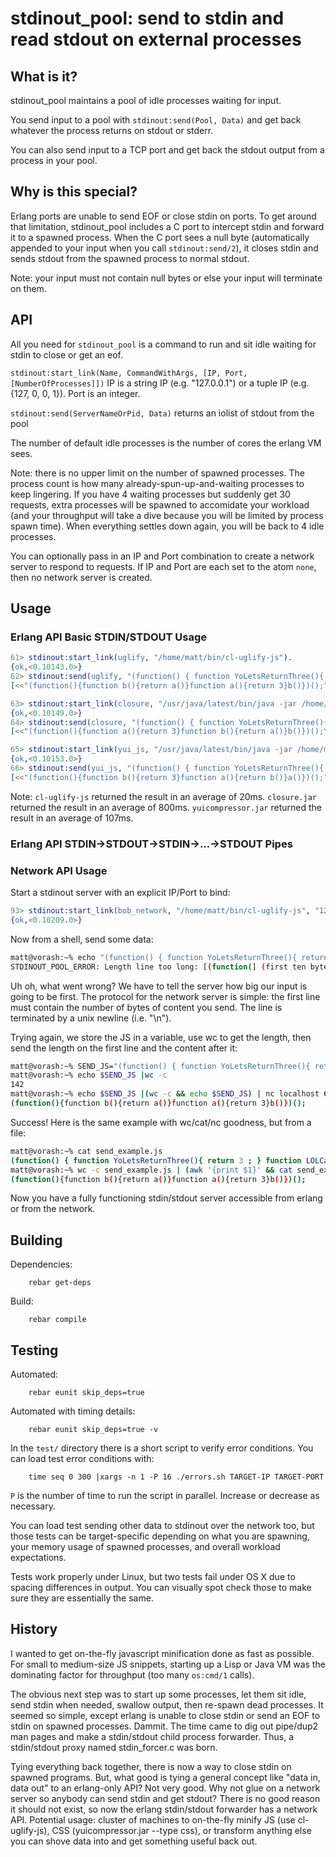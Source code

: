stdinout_pool: send to stdin and read stdout on external processes
==================================================================

What is it?
-----------
stdinout_pool maintains a pool of idle processes waiting for input.

You send input to a pool with `stdinout:send(Pool, Data)` and get back whatever
the process returns on stdout or stderr.

You can also send input to a TCP port and get back the stdout output from a
process in your pool.

Why is this special?
--------------------
Erlang ports are unable to send EOF or close stdin on ports.  To get around
that limitation, stdinout_pool includes a C port to intercept stdin and
forward it to a spawned process.  When the C port sees a null byte
(automatically appended to your input when you call `stdinout:send/2`), it
closes stdin and sends stdout from the spawned process to normal stdout.

Note: your input must not contain null bytes or else your input will terminate
on them.

API
---
All you need for `stdinout_pool` is a command to run and sit idle waiting for
stdin to close or get an eof.

`stdinout:start_link(Name, CommandWithArgs, [IP, Port, [NumberOfProcesses]])`
IP is a string IP (e.g. "127.0.0.1") or a tuple IP (e.g. {127, 0, 0, 1}).
Port is an integer.

`stdinout:send(ServerNameOrPid, Data)` returns an iolist of stdout from the pool

The number of default idle processes is the number of cores the erlang VM sees.

Note: there is no upper limit on the number of spawned processes.
The process count is how
many already-spun-up-and-waiting processes to keep lingering.  If you have 4
waiting processes but suddenly get 30 requests, extra processes will be spawned
to accomidate your workload (and your throughput will take a dive because you
will be limited by process spawn time).  When everything settles down again, you will be back to 4 idle processes.

You can optionally pass in an IP and Port combination to create a network
server to respond to requests.  If IP and Port are each set to the atom `none`,
then no network server is created.

Usage
-----
### Erlang API Basic STDIN/STDOUT Usage

```erlang
61> stdinout:start_link(uglify, "/home/matt/bin/cl-uglify-js").
{ok,<0.10143.0>}
62> stdinout:send(uglify, "(function() { function YoLetsReturnThree(){ return 3 ; } function LOLCallingThree() { return YoLetsReturnThree() ; }; LOLCallingThree();})();").
[<<"(function(){function b(){return a()}function a(){return 3}b()})();">>]

63> stdinout:start_link(closure, "/usr/java/latest/bin/java -jar /home/matt/bin/closure/compiler.jar").
{ok,<0.10149.0>}
64> stdinout:send(closure, "(function() { function YoLetsReturnThree(){ return 3 ; } function LOLCallingThree() { return YoLetsReturnThree() ; }; LOLCallingThree();})();").
[<<"(function(){function a(){return 3}function b(){return a()}b()})();\n">>]

65> stdinout:start_link(yui_js, "/usr/java/latest/bin/java -jar /home/matt/bin/utils/yuicompressor/yuicompressor-2.4.2.jar --type js").
{ok,<0.10153.0>}
66> stdinout:send(yui_js, "(function() { function YoLetsReturnThree(){ return 3 ; } function LOLCallingThree() { return YoLetsReturnThree() ; }; LOLCallingThree();})();").
[<<"(function(){function b(){return 3}function a(){return b()}a()})();">>]
```

Note: `cl-uglify-js` returned the result in an average of 20ms.
`closure.jar` returned the result in an average of 800ms.
`yuicompressor.jar` returned the result in an average of 107ms.

### Erlang API STDIN->STDOUT->STDIN->...->STDOUT Pipes


### Network API Usage
Start a stdinout server with an explicit IP/Port to bind:

```erlang
93> stdinout:start_link(bob_network, "/home/matt/bin/cl-uglify-js", "127.0.0.1", 6641).
{ok,<0.10209.0>}
```

Now from a shell, send some data:

```bash
matt@vorash:~% echo "(function() { function YoLetsReturnThree(){ return 3 ; } function LOLCallingThree() { return YoLetsReturnThree() ; }; LOLCallingThree();})();" | nc localhost 6641
STDINOUT_POOL_ERROR: Length line too long: [(function(] (first ten bytes).
```

Uh oh, what went wrong?  We have to tell the server how big our input is going
to be first.  The protocol for the network server is simple: the first line
must contain the number of bytes of content you send.  The line is terminated
by a unix newline (i.e. "\n").

Trying again, we store the JS in a variable, use wc to get the length, then
send the length on the first line and the content after it:

```bash
matt@vorash:~% SEND_JS="(function() { function YoLetsReturnThree(){ return 3 ; } function LOLCallingThree() { return YoLetsReturnThree() ; }; LOLCallingThree();})();"
matt@vorash:~% echo $SEND_JS |wc -c
142
matt@vorash:~% echo $SEND_JS |(wc -c && echo $SEND_JS) | nc localhost 6641
(function(){function b(){return a()}function a(){return 3}b()})();
```

Success!  Here is the same example with wc/cat/nc goodness, but from a file:

```bash
matt@vorash:~% cat send_example.js
(function() { function YoLetsReturnThree(){ return 3 ; } function LOLCallingThree() { return YoLetsReturnThree() ; }; LOLCallingThree();})();
matt@vorash:~% wc -c send_example.js | (awk '{print $1}' && cat send_example.js )| nc localhost 6641
(function(){function b(){return a()}function a(){return 3}b()})();
```

Now you have a fully functioning stdin/stdout server accessible from erlang
or from the network.


Building
--------
Dependencies:

        rebar get-deps

Build:

        rebar compile


Testing
-------
Automated:

        rebar eunit skip_deps=true

Automated with timing details:

        rebar eunit skip_deps=true -v

In the `test/` directory there is a short script to verify error conditions.
You can load test error conditions with:

        time seq 0 300 |xargs -n 1 -P 16 ./errors.sh TARGET-IP TARGET-PORT

`P` is the number of time to run the script in parallel.  Increase or decrease
as necessary.

You can load test sending other data to stdinout over the network too, but
those tests can be target-specific depending on what you are spawning, your
memory usage of spawned processes, and overall workload expectations.

Tests work properly under Linux, but two tests fail under OS X due to spacing
differences in output.  You can visually spot check those to make sure they
are essentially the same.

History
-------
I wanted to get on-the-fly javascript minification done as fast as possible.
For small to medium-size JS snippets, starting up a Lisp or Java VM was
the dominating factor for throughput (too many `os:cmd/1` calls).

The obvious next step was to start up some processes, let them sit idle,
send stdin when needed, swallow output, then re-spawn dead processes.
It seemed so simple,
except erlang is unable to close stdin or send an EOF to stdin on spawned
processes.  Dammit.  The time came to dig out pipe/dup2 man pages and
make a stdin/stdout child process forwarder.  Thus, a stdin/stdout
proxy named stdin_forcer.c was born.

Tying everything back together, there is now a way to close stdin on spawned
programs.  But, what good is tying a general
concept like "data in, data out" to an erlang-only API?  Not very good.  Why
not glue on a network server so anybody can send stdin and get stdout?  There
is no good reason it should not exist, so now the erlang stdin/stdout forwarder
has a network API.  Potential usage: cluster of machines to on-the-fly minify
JS (use cl-uglify-js), CSS (yuicompressor.jar --type css), or transform
anything else you can shove data into and get something useful back out.
